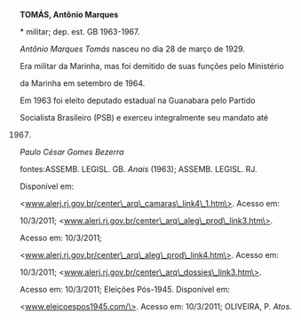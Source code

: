 **TOMÁS, Antônio Marques**



\* militar; dep. est. GB 1963-1967.



*Antônio Marques Tomás* nasceu no dia 28 de março de 1929.



Era militar da Marinha, mas foi demitido de suas funções pelo Ministério

da Marinha em setembro de 1964.



Em 1963 foi eleito deputado estadual na Guanabara pelo Partido

Socialista Brasileiro (PSB) e exerceu integralmente seu mandato até

1967.



*Paulo César Gomes Bezerra*



fontes:ASSEMB. LEGISL. GB. *Anais* (1963); ASSEMB. LEGISL. RJ.

Disponível em:

\<www.alerj.rj.gov.br/center\_arq\_camaras\_link4\_1.htm\>. Acesso em:

10/3/2011; \<www.alerj.rj.gov.br/center\_arq\_aleg\_prod\_link3.htm\>.

Acesso em: 10/3/2011;

\<www.alerj.rj.gov.br/center\_arq\_aleg\_prod\_link4.htm\>. Acesso em:

10/3/2011; \<www.alerj.rj.gov.br/center\_arq\_dossies\_link3.htm\>.

Acesso em: 10/3/2011; Eleições Pós-1945. Disponível em:

\<www.eleicoespos1945.com/\>. Acesso em: 10/3/2011; OLIVEIRA, P. *Atos*.

